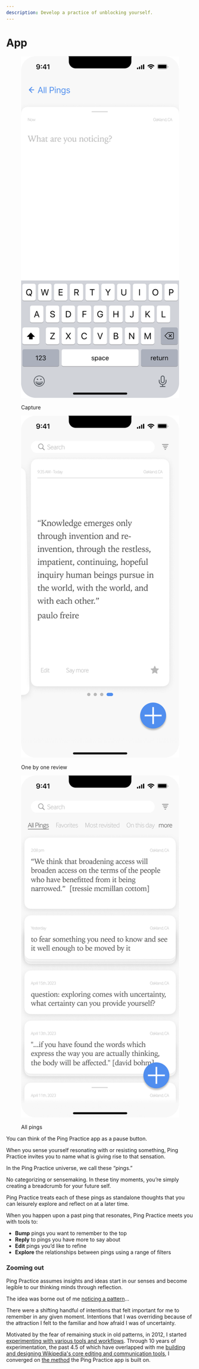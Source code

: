 ```yaml
---
description: Develop a practice of unblocking yourself.
---
```


# App

<div>

<figure><img src=".gitbook/assets/Capture" alt=""><figcaption><p>Capture</p></figcaption></figure>

 

<figure><img src=".gitbook/assets/One by one" alt=""><figcaption><p>One by one review</p></figcaption></figure>

 

<figure><img src=".gitbook/assets/All pings" alt=""><figcaption><p>All pings</p></figcaption></figure>

</div>

You can think of the Ping Practice app as a pause button.&#x20;

When you sense yourself resonating with or resisting something, Ping Practice invites you to name what is giving rise to that sensation.

In the Ping Practice universe, we call these “pings.”

No categorizing or sensemaking. In these tiny moments, you’re simply creating a breadcrumb for your future self.

Ping Practice treats each of these pings as standalone thoughts that you can leisurely explore and reflect on at a later time.

When you happen upon a past ping that resonates, Ping Practice meets you with tools to:

* **Bump** pings you want to remember to the top
* **Reply** to pings you have more to say about
* **Edit** pings you’d like to refine&#x20;
* **Explore** the relationships between pings using a range of filters&#x20;

### Zooming out

Ping Practice assumes insights and ideas start in our senses and become legible to our thinking minds through reflection.

The idea was borne out of me [noticing a pattern](need-memory.md)...

There were a shifting handful of intentions that felt important for me to remember in any given moment. Intentions that I was overriding because of the attraction I felt to the familiar and how afraid I was of uncertainty.

Motivated by the fear of remaining stuck in old patterns,  in 2012, I started [experimenting with various tools and workflows](experiments/). Through 10 years of experimentation, the past 4.5 of which have overlapped with me [building and designing Wikipedia's core editing and communication tools](https://www.mediawiki.org/wiki/Editing\_team),  I converged on [the method](method.md) the Ping Practice app is built on.&#x20;
